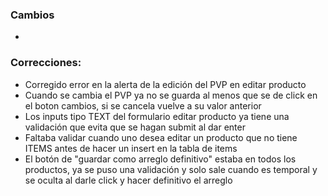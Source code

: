 <h3>Cambios</h3>
<ul>
    <li></li>
</ul>
<h3>Correcciones:</h3>
<ul>
    <li>Corregido error en la alerta de la edición del PVP en editar producto</li>
    <li>Cuando se cambia el PVP ya no se guarda al menos que se de click en el boton cambios, si se cancela vuelve a su valor anterior</li>
    <li>Los inputs tipo TEXT del formulario editar producto ya tiene una validación que evita que se hagan submit al dar enter</li>
    <li>Faltaba validar cuando uno desea editar un producto que no tiene ITEMS antes de hacer un insert en la tabla de items</li>
    <li>El botón de "guardar como arreglo definitivo" estaba en todos los productos, ya se puso una validación y solo sale cuando es temporal 
y se oculta al darle click y hacer definitivo el arreglo</li>
</ul>